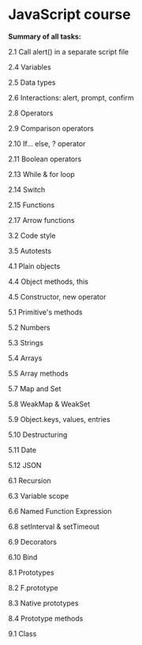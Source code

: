 # JavaScript course

**Summary of all tasks:**

2.1 Call alert() in a separate script file

2.4 Variables

2.5 Data types

2.6 Interactions: alert, prompt, confirm

2.8 Operators

2.9 Comparison operators

2.10 If... else, ? operator

2.11 Boolean operators

2.13 While & for loop

2.14 Switch

2.15 Functions

2.17 Arrow functions

3.2 Code style

3.5 Autotests

4.1 Plain objects

4.4 Object methods, this

4.5 Constructor, new operator

5.1 Primitive's methods

5.2 Numbers

5.3 Strings

5.4 Arrays

5.5 Array methods

5.7 Map and Set

5.8 WeakMap & WeakSet

5.9 Object.keys, values, entries

5.10 Destructuring

5.11 Date

5.12 JSON

6.1 Recursion

6.3 Variable scope

6.6 Named Function Expression

6.8 setInterval & setTimeout

6.9 Decorators

6.10 Bind

8.1 Prototypes

8.2 F.prototype

8.3 Native prototypes

8.4 Prototype methods

9.1 Class
